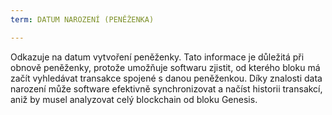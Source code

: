 ```yaml
---
term: DATUM NAROZENÍ (PENĚŽENKA)

---
```

Odkazuje na datum vytvoření peněženky. Tato informace je důležitá při obnově peněženky, protože umožňuje softwaru zjistit, od kterého bloku má začít vyhledávat transakce spojené s danou peněženkou. Díky znalosti data narození může software efektivně synchronizovat a načíst historii transakcí, aniž by musel analyzovat celý blockchain od bloku Genesis.